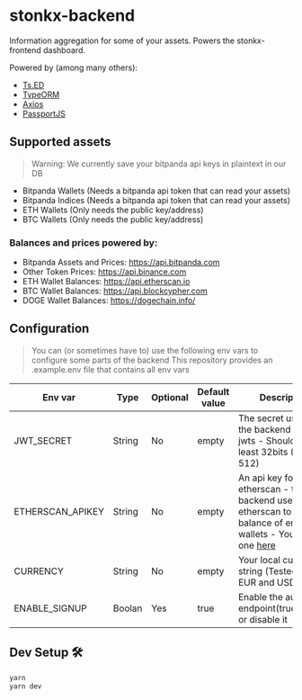 # stonkx-backend

Information aggregation for some of your assets.
Powers the stonkx-frontend dashboard.

Powered by (among many others):
* [Ts.ED](https://tsed.io)
* [TypeORM](https://typeorm.io/)
* [Axios](https://axios-http.com/)
* [PassportJS](https://www.passportjs.org/)

## Supported assets
> Warning: We currently save your bitpanda api keys in plaintext in our DB

* Bitpanda Wallets (Needs a bitpanda api token that can read your assets)
* Bitpanda Indices (Needs a bitpanda api token that can read your assets)
* ETH Wallets (Only needs the public key/address)
* BTC Wallets (Only needs the public key/address)

### Balances and prices powered by:
* Bitpanda Assets and Prices: https://api.bitpanda.com
* Other Token Prices: https://api.binance.com
* ETH Wallet Balances: https://api.etherscan.io
* BTC Wallet Balances: https://api.blockcypher.com
* DOGE Wallet Balances: https://dogechain.info/

## Configuration
> You can (or sometimes have to) use the following env vars to configure some parts of the backend
> This repository provides an .example.env file that contains all env vars

| Env var | Type | Optional | Default value | Description|
| - | - | - | - | - |
JWT_SECRET | String | No | empty | The secret used by the backend to sign jwts - Should be at least 32bits (Max 512) |
ETHERSCAN_APIKEY | String | No | empty | An api key for etherscan - the backend uses etherscan to get the balance of erc20 wallets - You can get one [here](https://etherscan.io/apis) |
CURRENCY | String | No | empty | Your local currency string (Tested with EUR and USD) |
ENABLE_SIGNUP | Boolan | Yes | true | Enable the aut/signup endpoint(true,default) or disable it |

## Dev Setup 🛠
```bash
yarn
yarn dev
```